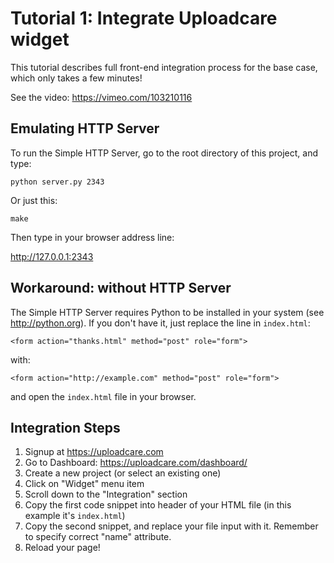 Tutorial 1: Integrate Uploadcare widget
=======================================

This tutorial describes full front-end integration process
for the base case, which only takes a few minutes!
    
See the video: https://vimeo.com/103210116

Emulating HTTP Server
---------------------

To run the Simple HTTP Server, go to the root directory of this project,
and type:

    python server.py 2343

Or just this:

    make

Then type in your browser address line:

http://127.0.0.1:2343

Workaround: without HTTP Server
-------------------------------

The Simple HTTP Server requires Python to be installed in your system
(see http://python.org). If you don't have it, just replace the line in `index.html`:

    <form action="thanks.html" method="post" role="form">

with:

    <form action="http://example.com" method="post" role="form">

and open the `index.html` file in your browser.

Integration Steps
-----------------

1. Signup at https://uploadcare.com
2. Go to Dashboard: https://uploadcare.com/dashboard/
3. Create a new project (or select an existing one)
4. Click on "Widget" menu item
5. Scroll down to the "Integration" section
6. Copy the first code snippet into header of your HTML file (in this example it's `index.html`)
7. Copy the second snippet, and replace your file input with it. Remember to specify correct "name" attribute.
8. Reload your page!
